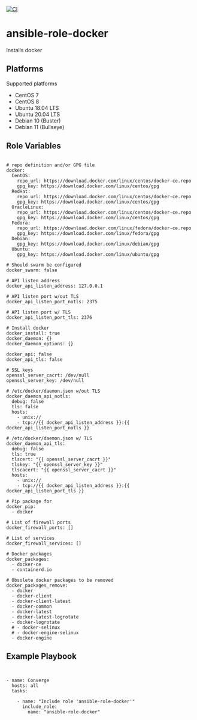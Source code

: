 [![CI](https://github.com/de-it-krachten/ansible-role-docker/workflows/CI/badge.svg?event=push)](https://github.com/de-it-krachten/ansible-role-docker/actions?query=workflow%3ACI)


# ansible-role-docker

Installs docker


Platforms
--------------

Supported platforms

- CentOS 7
- CentOS 8
- Ubuntu 18.04 LTS
- Ubuntu 20.04 LTS
- Debian 10 (Buster)
- Debian 11 (Bullseye)



Role Variables
--------------
<pre><code>
# repo definition and/or GPG file
docker:
  CentOS:
    repo_url: https://download.docker.com/linux/centos/docker-ce.repo
    gpg_key: https://download.docker.com/linux/centos/gpg
  RedHat:
    repo_url: https://download.docker.com/linux/centos/docker-ce.repo
    gpg_key: https://download.docker.com/linux/centos/gpg
  OracleLinux:
    repo_url: https://download.docker.com/linux/centos/docker-ce.repo
    gpg_key: https://download.docker.com/linux/centos/gpg
  Fedora:
    repo_url: https://download.docker.com/linux/fedora/docker-ce.repo
    gpg_key: https://download.docker.com/linux/fedora/gpg
  Debian:
    gpg_key: https://download.docker.com/linux/debian/gpg
  Ubuntu:
    gpg_key: https://download.docker.com/linux/ubuntu/gpg

# Should swarm be configured
docker_swarm: false

# API listen address
docker_api_listen_address: 127.0.0.1

# API listen port w/out TLS
docker_api_listen_port_notls: 2375

# API listen port w/ TLS
docker_api_listen_port_tls: 2376

# Install docker
docker_install: true
docker_daemon: {}
docker_daemon_options: {}

docker_api: false
docker_api_tls: false

# SSL keys
openssl_server_cacrt: /dev/null
openssl_server_key: /dev/null

# /etc/docker/daemon.json w/out TLS
docker_daemon_api_notls:
  debug: false
  tls: false
  hosts:
    - unix://
    - tcp://{{ docker_api_listen_address }}:{{ docker_api_listen_port_notls }}

# /etc/docker/daemon.json w/ TLS
docker_daemon_api_tls:
  debug: false
  tls: true
  tlscert: "{{ openssl_server_cacrt }}"
  tlskey: "{{ openssl_server_key }}"
  tlscacert: "{{ openssl_server_cacrt }}"
  hosts:
    - unix://
    - tcp://{{ docker_api_listen_address }}:{{ docker_api_listen_port_tls }}

# Pip package for 
docker_pip:
  - docker

# List of firewall ports
docker_firewall_ports: []

# List of services
docker_firewall_services: []

# Docker packages
docker_packages:
  - docker-ce
  - containerd.io

# Obsolete docker packages to be removed
docker_packages_remove:
  - docker
  - docker-client
  - docker-client-latest
  - docker-common
  - docker-latest
  - docker-latest-logrotate
  - docker-logrotate
  # - docker-selinux
  # - docker-engine-selinux
  - docker-engine
</pre></code>


Example Playbook
----------------

<pre><code>

- name: Converge
  hosts: all
  tasks:

    - name: "Include role 'ansible-role-docker'"
      include_role:
        name: "ansible-role-docker"
</pre></code>
